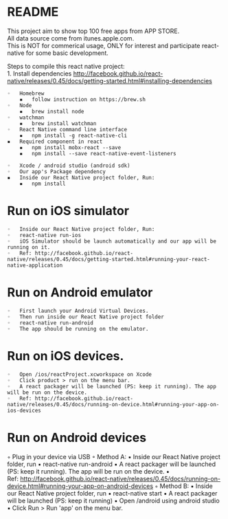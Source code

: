 # README

This project aim to show top 100 free apps from APP STORE.
<br />All data source come from itunes.apple.com.
<br />This is NOT for commerical usage, ONLY for interest and participate react-native for some basic development.


Steps to compile this react native project:<br />
	1.	Install dependencies http://facebook.github.io/react-native/releases/0.45/docs/getting-started.html#installing-dependencies

	◦	Homebrew
	    ▪	follow instruction on https://brew.sh
	◦	Node
	    ▪	brew install node
	◦	watchman
	    ▪	brew install watchman
	◦	React Native command line interface
	    ▪   npm install -g react-native-cli
	▪	Required component in react
	    ▪	npm install mobx-react --save
	    ▪	npm install --save react-native-event-listeners

	◦	Xcode / android studio (android sdk)
	◦	Our app's Package dependency
	▪	Inside our React Native project folder, Run:
	    ▪	npm install

# Run on iOS simulator

	◦	Inside our React Native project folder, Run:
	◦	react-native run-ios
	◦	iOS Simulator should be launch automatically and our app will be running on it.
	◦	Ref: http://facebook.github.io/react-native/releases/0.45/docs/getting-started.html#running-your-react-native-application

# Run on Android emulator
	◦	First launch your Android Virtual Devices.
	◦	Then run inside our React Native project folder
	◦	react-native run-android
	◦	The app should be running on the emulator.

# Run on iOS devices.

	◦	Open /ios/reactProject.xcworkspace on Xcode
	◦	Click product > run on the menu bar.
	◦	A react packager will be launched (PS: keep it running). The app will be run on the device.
	◦	Ref: http://facebook.github.io/react-native/releases/0.45/docs/running-on-device.html#running-your-app-on-ios-devices

# Run on Android devices
◦	Plug in your device via USB
	◦	Method A:
	▪	Inside our React Native project folder, run
	▪	react-native run-android
	▪	A react packager will be launched (PS: keep it running). The app will be run on the device.
	▪	Ref: http://facebook.github.io/react-native/releases/0.45/docs/running-on-device.html#running-your-app-on-android-devices
	◦	Method B:
	▪	Inside our React Native project folder, run
	▪	react-native start
	▪	A react packager will be launched (PS: keep it running)
	▪	Open /android using android studio
	▪	Click Run > Run 'app' on the menu bar.
